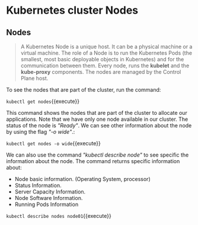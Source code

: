 # Kubernetes cluster Nodes

## Nodes

> A Kubernetes Node is a unique host. It can be a physical machine or a virtual machine. The role of a Node is to run the Kubernetes Pods (the smallest, most basic deployable objects in Kubernetes) and for the communication between them. Every node, runs the **kubelet** and the **kube-proxy** components. The nodes are managed by the Control Plane host.

To see the nodes that are part of the cluster, run the command:

`kubectl get nodes`{{execute}}

This command shows the nodes that are part of the cluster to allocate our applications. Note that we have only one node available in our cluster. The status of the node is *"Ready"*. We can see other information about the node by using the flag *"-o wide"*.:

`kubectl get nodes -o wide`{{execute}}

We can also use the command *"kubectl describe node"* to see specific the information about the node. The command returns specific information about:

- Node basic information. (Operating System, processor)
- Status Information.
- Server Capacity Information.
- Node Software Information.
- Running Pods Information

`kubectl describe nodes node01`{{execute}}
